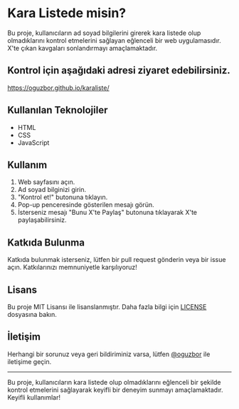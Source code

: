 # Kara Listede misin?

Bu proje, kullanıcıların ad soyad bilgilerini girerek kara listede olup olmadıklarını kontrol etmelerini sağlayan eğlenceli bir web uygulamasıdır. X'te çıkan kavgaları sonlandırmayı amaçlamaktadır.

## Kontrol için aşağıdaki adresi ziyaret edebilirsiniz.

https://oguzbor.github.io/karaliste/

## Kullanılan Teknolojiler

- HTML
- CSS
- JavaScript

## Kullanım

1. Web sayfasını açın.
2. Ad soyad bilginizi girin.
3. "Kontrol et!" butonuna tıklayın.
4. Pop-up penceresinde gösterilen mesajı görün.
5. İsterseniz mesajı "Bunu X'te Paylaş" butonuna tıklayarak X'te paylaşabilirsiniz.

## Katkıda Bulunma

Katkıda bulunmak isterseniz, lütfen bir pull request gönderin veya bir issue açın. Katkılarınızı memnuniyetle karşılıyoruz!

## Lisans

Bu proje MIT Lisansı ile lisanslanmıştır. Daha fazla bilgi için [LICENSE](LICENSE) dosyasına bakın.

## İletişim

Herhangi bir sorunuz veya geri bildiriminiz varsa, lütfen [@oguzbor](https://twitter.com/oguzbor) ile iletişime geçin.

---

Bu proje, kullanıcıların kara listede olup olmadıklarını eğlenceli bir şekilde kontrol etmelerini sağlayarak keyifli bir deneyim sunmayı amaçlamaktadır. Keyifli kullanımlar!
